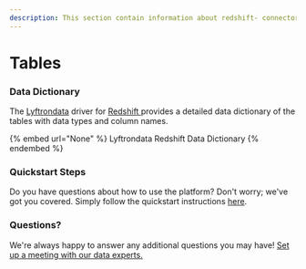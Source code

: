 ```yaml
---
description: This section contain information about redshift- connector tables information
---
```


# Tables

### Data Dictionary

The [Lyftrondata](https://www.lyftrondata.com/) driver for [Redshift ](None/)[ ](https://www.lyftrondata.com/integration/redshift-/)provides a detailed data dictionary of the tables with data types and column names.

{% embed url="None" %}
Lyftrondata Redshift  Data Dictionary
{% endembed %}

### Quickstart Steps

Do you have questions about how to use the platform? Don't worry; we've got you covered. Simply follow the quickstart instructions [here](../README.md).

### Questions? <a href="#questions" id="questions"></a>

We're always happy to answer any additional questions you may have! [Set up a meeting with our data experts.](https://www.lyftrondata.com/book-a-meeting/)

